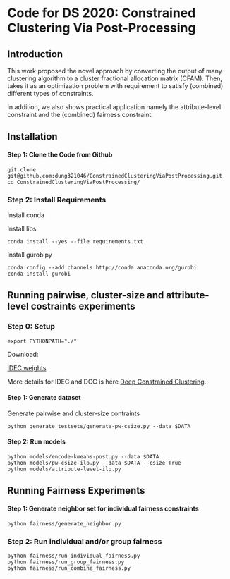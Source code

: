 # Code for DS 2020: Constrained Clustering Via Post-Processing
 
## Introduction

This work proposed the novel approach by converting the output of many clustering algorithm to a cluster fractional allocation matrix (CFAM).  Then, takes it as an optimization problem with requirement to satisfy (combined) different types of  constraints.


In addition, we also shows practical application namely the attribute-level constraint and the (combined) fairness constraint.  
  

## Installation


#### Step 1: Clone the Code from Github
```
git clone git@github.com:dung321046/ConstrainedClusteringViaPostProcessing.git
cd ConstrainedClusteringViaPostProcessing/
```
### Step 2: Install Requirements

Install conda 

Install libs

```
conda install --yes --file requirements.txt 
```

Install gurobipy

```
conda config --add channels http://conda.anaconda.org/gurobi
conda install gurobi
```

## Running pairwise, cluster-size and attribute-level costraints experiments

### Step 0: Setup
 
```
export PYTHONPATH="./"
```

Download:

[IDEC weights](https://drive.google.com/drive/folders/1hJ7Dvwo_4GYgslaqL7-TlHzQGaV8Kp2j?usp=sharing)

More details for IDEC and DCC is here [Deep Constrained Clustering](https://github.com/blueocean92/deep_constrained_clustering).

#### Step 1: Generate dataset

Generate pairwise and cluster-size contraints

```
python generate_testsets/generate-pw-csize.py --data $DATA
```



#### Step 2: Run models
```
python models/encode-kmeans-post.py --data $DATA
python models/pw-csize-ilp.py --data $DATA --csize True
python models/attribute-level-ilp.py
```


## Running Fairness Experiments

#### Step 1: Generate neighbor set for individual fairness constraints

```
python fairness/generate_neighbor.py 
```

### Step 2: Run individual and/or group fairness

```
python fairness/run_individual_fairness.py
python fairness/run_group_fairness.py
python fairness/run_combine_fairness.py
```